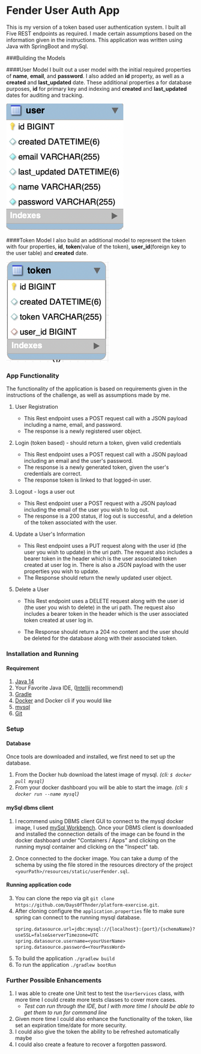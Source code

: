 # Fender User Auth App

This is my version of a token based user authentication system. I built all Five REST endpoints as required.
I made certain assumptions based on the information given in the instructions. This application was written using Java with SpringBoot and mySql.

###Building the Models

####User Model
I built out a user model with the initial required properties of <b>name</b>, <b>email</b>, and <b>password</b>. I also added an <b>id</b> property, as well as a <b>created</b> and <b>last_updated</b> date.
These additional properties a for database purposes, <b>id</b> for primary key and indexing and <b>created</b> and <b>last_updated</b> dates for auditing and tracking.

![id, name, email, password, created, last_updated]( https://github.com/Days0fThnder/platform-exercise/blob/master/userAuthFender/src/main/resources/static/userModelDb.png "Description goes here")


####Token Model
I also build an additional model to represent the token with four properties, 
<b>id</b>, <b>token</b>(value of the token), <b>user_id</b>(foreign key to the user table) and <b>created</b> date.

![id, token, user_Id, created]( https://github.com/Days0fThnder/platform-exercise/blob/master/userAuthFender/src/main/resources/static/tokenModelDb.png "Description goes here")


### App Functionality

The functionality of the application is based on requirements given in the instructions of the challenge, as well as assumptions made by me.

1. User Registration
   
    * This Rest endpoint uses a POST request call with a JSON payload including a name, email, and password.
    * The response is a newly registered user object.
    
2. Login (token based) - should return a token, given valid credentials
   
    * This Rest endpoint uses a POST request call with a JSON payload including an email and the user's password.
    * The response is a newly generated token, given the user's credentials are correct.
    * The response token is linked to that logged-in user.
    
3. Logout - logs a user out
   
    * This Rest endpoint user a POST request with a JSON payload including the email of the user you wish to log out.
    * The response is a 200 status, if log out is successful, and a deletion of the token associated with the user.
    
4. Update a User's Information
   
    * This Rest endpoint uses a PUT request along with the user id (the user you wish to update) in the uri path. 
      The request also includes a bearer token in the header which is the user associated token created at user log in. 
      There is also a JSON payload with the user properties you wish to update.
    * The Response should return the newly updated user object.
    
5. Delete a User
   
    * This Rest endpoint uses a DELETE request along with the user id (the user you wish to delete) in the uri path.
      The request also includes a bearer token in the header which is the user associated token created at user log in.
      
    * The Response should return a 204 no content and the user should be deleted for the database along with their associated token.
    
### Installation and Running

#### Requirement
1. [Java 14](https://jdk.java.net/14)
2. Your Favorite Java IDE, ([Intellij](https://www.jetbrains.com/idea/download) recommend)
3. [Gradle](https://gradle.org)
4. [Docker](https://www.docker.com/) and Docker cli if you would like
5. [mysql](https://www.mysql.com/)
6. [Git](https://git-scm.com/downloads)

### Setup

#### Database
Once tools are downloaded and installed, we first need to set up the database.
 1. From the Docker hub download the latest image of mysql. <i>(cli: ```$ docker pull mysql```)</i>
 2. From your docker dashboard you will be able to start the image. <i>(cli: ``` $ docker run --name mysql ```)</i>

#### mySql dbms client

1. I recommend using DBMS client GUI to connect to the mysql docker image, I used [mySql Workbench](https://www.mysql.com/products/workbench/).
Once your DBMS client is downloaded and installed the connection details of the image can be found in the docker dashboard under "Containers / Apps" and clicking on the running mysql container and clicking on the "Inspect" tab.

2. Once connected to the docker image. You can take a dump of the schema by using the file stored in the resources directory of the project ```<yourPath>/resources/static/userFender.sql```.


#### Running application code 

3. You can clone the repo via git ```git clone https://github.com/Days0fThnder/platform-exercise.git```.
4. After cloning configure the ``application.properties`` file to make sure spring can connect to the running mysql database.
      ```properties
   spring.datasource.url=jdbc:mysql://{localhost}:{port}/{schemaName}?useSSL=false&serverTimezone=UTC
   spring.datasource.username=<yourUserName>
   spring.datasource.password=<YourPassWord>
   ```
5. To build the application ``./gradlew build``
6. To run the application ``./gradlew bootRun``

### Further Possible Enhancements
1. I was able to create one Unit test to test the ``UserServices`` class, with more time I could create more tests classes to cover more cases.
   * <i>Test can run through the IDE, but I with more time I should be able to get them to run for command line</i>
2. Given more time I could also enhance the functionality of the token, like set an expiration time/date for more security.
3. I could also give the token the ability to be refreshed automatically maybe
4. I could also create a feature to recover a forgotten password.



      



